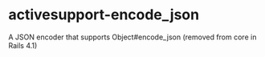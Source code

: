 activesupport-encode_json
=========================

A JSON encoder that supports Object#encode_json (removed from core in Rails 4.1)
